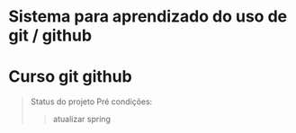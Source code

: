 # Sistema para aprendizado do uso de git / github
<h1> Curso git github</h1>

> Status do projeto
> Pré condições:
>> atualizar spring
